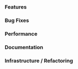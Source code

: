 ### Features 

### Bug Fixes

### Performance

### Documentation

### Infrastructure / Refactoring

